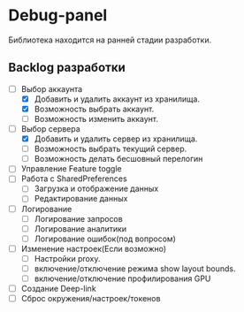 # Debug-panel

Библиотека находится на ранней  стадии разработки.

## Backlog разработки

- [ ]  Выбор аккаунта
    - [x]  Добавить и удалить аккаунт из хранилища.
    - [x]  Возможность выбрать аккаунт.
    - [ ]  Возможность изменить аккаунт.
- [ ]  Выбор сервера
    - [x]  Добавить и удалить сервер из хранилища.
    - [ ]  Возможность выбрать текущий сервер.
    - [ ]  Возможность делать бесшовный перелогин
- [ ]  Управление Feature toggle
- [ ]  Работа с SharedPreferences
    - [ ] Загрузка и отображение данных
    - [ ] Редактирование данных
- [ ]  Логирование
    - [ ]  Логирование запросов
    - [ ]  Логирование аналитики
    - [ ]  Логирование ошибок(под вопросом)
- [ ]  Изменение настроек(Если возможно)
    - [ ]  Настройки proxy.
    - [ ]  включение/отключение режима show layout bounds.
    - [ ]  включение/отключение профилирования GPU
- [ ]  Создание Deep-link
- [ ]  Сброс окружения/настроек/токенов
